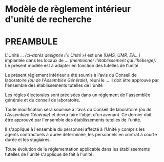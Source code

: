 Modèle de règlement intérieur d'unité de recherche
=======

# PREAMBULE

L'Unité ... _(ci-après désignée l'« Unité »)_ est une _(UMS, UMR, EA...)_ implantée dans les locaux de ... _(mentionner l'établissement qui l'héberge)_. Le présent modèle est à adapter en fonction des tutelles de l'unité.

Le présent règlement intérieur a été soumis à l'avis du Conseil de laboratoire _(ou de l'Assemblée Générale)_, réuni le ...
Il doit être approuvé par l'ensemble des établissements tutelles de l'unité

Les règles électorales sont précisées dans un règlement de l'assemblée générale et du conseil de laboratoire.

Toute modification sera soumise à l'avis du Conseil de laboratoire _(ou de l'Assemblée Générale)_ et devra faire l'objet d'un avenant. Ce dernier doit être approuvé par l'ensemble des établissements tutelles de l'unité.

Il s'applique à l'ensemble du personnel affecté à l'Unité y compris les agents contractuels à durée déterminée, les personnels en contrat à courte durée et les stagiaires. 

Toute évolution de la réglementation applicable dans les établissements tutelles de l'unité s'applique de fait à l'unité.


